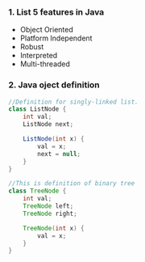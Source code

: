 ### 1. List 5 features in Java

* Object Oriented
* Platform Independent
* Robust
* Interpreted
* Multi-threaded

### 2. Java oject definition

```java
//Definition for singly-linked list.
class ListNode {
    int val;
    ListNode next;

    ListNode(int x) {
        val = x;
        next = null;
    }
}

//This is definition of binary tree
class TreeNode {
    int val;
    TreeNode left;
    TreeNode right;

    TreeNode(int x) {
        val = x;
    }
}

```

